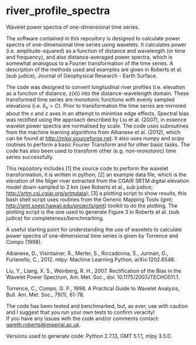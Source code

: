 # river_profile_spectra
Wavelet power spectra of one-dimensional time series. 

The software contained in this repository is designed to calculate power spectra of one-dimensional time series using wavelets. It calculates power (i.e. amplitude-squared) as a function of distance and wavelength (or time and frequency), and also distance-averaged power spectra, which is somewhat analogous to a Fourier transformation of the time series. A description of the methods used and examples are given in Roberts et al. (sub judice), Journal of Geophysical Research - Earth Surface. 

The code was designed to convert longitudinal river profiles (i.e. elevation as a function of distance, z(x)) into the distance-wavelength domain. These transformed time series are monotonic functions with evenly sampled elevations (i.e. $\delta_x = C$). Prior to transformation the time series are mirrored about the x and z axes in an attempt to minimise edge effects. Spectral bias was rectified using the approach described by Liu et al. (2007), in essence wavelet power spectra are normalised by scale. The code uses subroutines from the machine learning algorithms from Albanese et al. (2012), which can be found at http://mlpy.sourceforge.net. It also uses numpy and scipy routines to perform a basic Fourier Transform and for other basic tasks. The code has also been used to transform other (e.g. non-monotonic) time series successfully.

This repository includes [1] the source code to perform the wavelet transformation, it is written in python; [2] an example data file, which is the elevation of the Niger river extracted from the CGAIR SRTM digital elevation model down-sampled to 2 km (see Roberts et al., sub judice; http://srtm.csi.cgiar.org/srtmdata); [3] a plotting script to show results, this bash shell script uses routines from the Generic Mapping Tools (gmt; http://gmt.soest.hawaii.edu/projects/gmt) toolkit to do the plotting. The plotting script is the one used to generate Figure 3 in Roberts et al. (sub judice) for completeness/benchmarking. 

A useful starting point for understanding the use of wavelets to calculate power spectra of one-dimensional time series is given by Torrence and Compo (1998). 

Albanese, D., Visintainer, R., Merler, S., Riccadonna, S., Jurman, G., Furlanello, C., 2012. mlpy: Machine Learning Python,  arXiv:1202.6548.

Liu, Y., Liang, X. S., Weinberg, R. H., 2007. Rectification of the Bias in the Wavelet Power Spectrum, Am. Met. Soc., doi: 10.1175/2007JTECHO511.1.

Torrence, C., Compo, G. P., 1998. A Practical Guide to Wavelet Analysis, Bull. Am. Met. Soc., 79(1), 61-78.

The code has been tested and benchmarked, but, as ever, use with caution and I suggest that you run your own tests to confirm veracity!  
If you have any issues with the code and/or comments contact: gareth.roberts@imperial.ac.uk.

Versions used to generate code: Python 2.7.13, GMT 5.1.1, mlpy 3.5.0.


